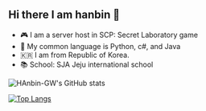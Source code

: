 ## Hi there I am hanbin 👋
- 🎮 I am a server host in  SCP: Secret Laboratory game
- 🔧 My common language is Python, c#, and Java
- 🇰🇷 I am from Republic of Korea.
- 📚 School: SJA Jeju international school
<!--
**Hanbin-GW/Hanbin-GW** is a ✨ _special_ ✨ repository because its `README.md` (this file) appears on your GitHub profile.

Here are some ideas to get you started:

- 🔭 I’m currently working on ...
- 🌱 I’m currently learning ...
- 👯 I’m looking to collaborate on ...
- 🤔 I’m looking for help with ...
- 💬 Ask me about ...
- 📫 How to reach me: ...
- 😄 Pronouns: ...
- ⚡ Fun fact: ...
-->


![HAnbin-GW's GitHub stats](https://github-readme-stats.vercel.app/api?username=Hanbin-GW&theme=blue_navy&show_icons=true)

[![Top Langs](https://github-readme-stats.vercel.app/api/top-langs/?username=Hanbin-GW)](https://github.com/Hanbin-GW/github-readme-stats)
